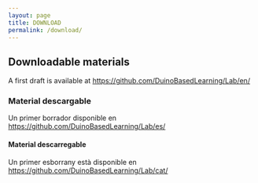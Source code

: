 ```yaml
---
layout: page
title: DOWNLOAD
permalink: /download/
---
```


## Downloadable materials
A first draft is available at <https://github.com/DuinoBasedLearning/Lab/en/>

### Material descargable
Un primer borrador disponible en <https://github.com/DuinoBasedLearning/Lab/es/>

#### Material descarregable
Un primer esborrany està disponible en <https://github.com/DuinoBasedLearning/Lab/cat/>
